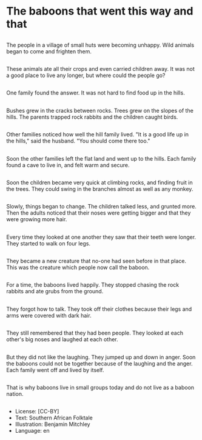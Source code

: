# The baboons that went this way and that

##
The people in a village of small
huts were becoming unhappy.
Wild animals began to come
and frighten them.

##
These animals ate all their
crops and even carried children
away.
It was not a good place to live
any longer, but where could the
people go?

##
One family found the answer.
It was not hard to find food up
in the hills.

##
Bushes grew in the cracks
between rocks.
Trees grew on the slopes of the
hills.
The parents trapped rock
rabbits and the children caught
birds.

##
Other families noticed how well
the hill family lived.
"It is a good life up in the hills,"
said the husband. "You should
come there too."

##
Soon the other families left the
flat land and went up to the
hills.
Each family found a cave to live
in, and felt warm and secure.

##
Soon the children became very
quick at climbing rocks, and
finding fruit in the trees.
They could swing in the
branches almost as well as any
monkey.

##
Slowly, things began to change.
The children talked less, and
grunted more. Then the adults
noticed that their noses were
getting bigger and that they
were growing more hair.

##
Every time they looked at one
another they saw that their
teeth were longer.
They started to walk on four
legs.

##
They became a new creature
that no-one had seen before in
that place. This was the
creature which people now call
the baboon.

##
For a time, the baboons lived
happily. They stopped chasing
the rock rabbits and ate grubs
from the ground.

##
They forgot how to talk. They took off their clothes because
their legs and arms were covered with dark hair.

##
They still remembered that they
had been people. They looked
at each other's big noses and
laughed at each other.

##
But they did not like the
laughing. They jumped up and
down in anger.
Soon the baboons could not be
together because of the
laughing and the anger. Each
family went off and lived by
itself.

##
That is why baboons live in small groups today and do not live as a baboon
nation.

##
* License: [CC-BY]
* Text: Southern African Folktale
* Illustration: Benjamin Mitchley
* Language: en
